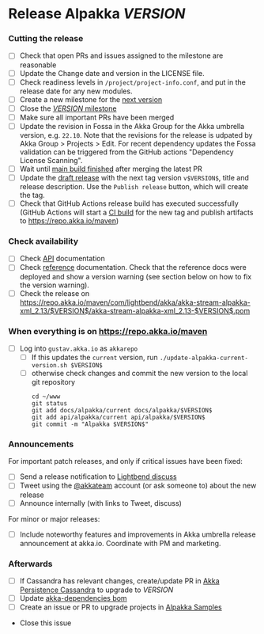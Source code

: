 # Release Alpakka $VERSION$

<!--
# Release Train Issue Template for Alpakka

(Liberally copied and adopted from Scala itself https://github.com/scala/scala-dev/blob/b11cd2e4a4431de7867db6b39362bea8fa6650e7/notes/releases/template.md)

For every release, use the `scripts/create-release-issue.sh` to make a copy of this file named after the release, and expand the variables.

Variables to be expanded in this template:
- $VERSION$=???

Key links:
  - akka/alpakka milestone: https://github.com/akka/alpakka/milestone/?
-->

### Cutting the release

- [ ] Check that open PRs and issues assigned to the milestone are reasonable
- [ ] Update the Change date and version in the LICENSE file.
- [ ] Check readiness levels in `/project/project-info.conf`, and put in the release date for any new modules.
- [ ] Create a new milestone for the [next version](https://github.com/akka/alpakka/milestones)
- [ ] Close the [$VERSION$ milestone](https://github.com/akka/alpakka/milestones?direction=asc&sort=due_date)
- [ ] Make sure all important PRs have been merged
- [ ] Update the revision in Fossa in the Akka Group for the Akka umbrella version, e.g. `22.10`. Note that the revisions for the release is udpated by Akka Group > Projects > Edit. For recent dependency updates the Fossa validation can be triggered from the GitHub actions "Dependency License Scanning".
- [ ] Wait until [main build finished](https://github.com/akka/alpakka/actions) after merging the latest PR
- [ ] Update the [draft release](https://github.com/akka/alpakka/releases) with the next tag version `v$VERSION$`, title and release description. Use the `Publish release` button, which will create the tag.
- [ ] Check that GitHub Actions release build has executed successfully (GitHub Actions will start a [CI build](https://github.com/akka/alpakka/actions) for the new tag and publish artifacts to https://repo.akka.io/maven)

### Check availability

- [ ] Check [API](https://doc.akka.io/api/alpakka/$VERSION$/) documentation
- [ ] Check [reference](https://doc.akka.io/docs/alpakka/$VERSION$/) documentation. Check that the reference docs were deployed and show a version warning (see section below on how to fix the version warning).
- [ ] Check the release on https://repo.akka.io/maven/com/lightbend/akka/akka-stream-alpakka-xml_2.13/$VERSION$/akka-stream-alpakka-xml_2.13-$VERSION$.pom

### When everything is on https://repo.akka.io/maven
  - [ ] Log into `gustav.akka.io` as `akkarepo` 
    - [ ] If this updates the `current` version, run `./update-alpakka-current-version.sh $VERSION$`
    - [ ] otherwise check changes and commit the new version to the local git repository
         ```
         cd ~/www
         git status
         git add docs/alpakka/current docs/alpakka/$VERSION$
         git add api/alpakka/current api/alpakka/$VERSION$
         git commit -m "Alpakka $VERSION$"
         ```

### Announcements

For important patch releases, and only if critical issues have been fixed:

- [ ] Send a release notification to [Lightbend discuss](https://discuss.akka.io)
- [ ] Tweet using the [@akkateam](https://twitter.com/akkateam/) account (or ask someone to) about the new release
- [ ] Announce internally (with links to Tweet, discuss)

For minor or major releases:

- [ ] Include noteworthy features and improvements in Akka umbrella release announcement at akka.io. Coordinate with PM and marketing.

### Afterwards

- [ ] If Cassandra has relevant changes, create/update PR in [Akka Persistence Cassandra](https://github.com/akka/akka-persistence-cassandra/) to upgrade to $VERSION$
- [ ] Update [akka-dependencies bom](https://github.com/lightbend/akka-dependencies)
- [ ] Create an issue or PR to upgrade projects in [Alpakka Samples](https://github.com/akka/alpakka-samples)
- Close this issue
